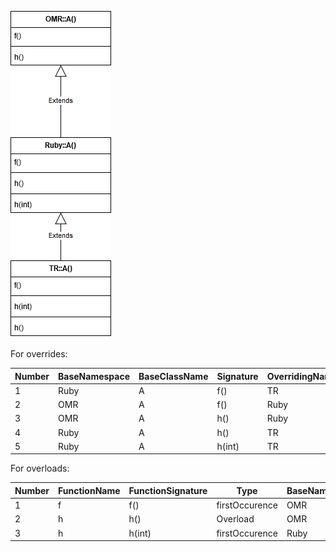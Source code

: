![Class Hierarchy](https://github.com/samasri/omr/blob/master/tools/compiler/OMRStatistics/doc/resources/Case2.png)

For overrides:

Number | BaseNamespace | BaseClassName | Signature | OverridingNamespace | OverridingClassName |
| --- | --- | --- | --- | --- | --- |
| 1 | Ruby | A | f() | TR | A |
| 2 | OMR | A | f() | Ruby | A |
| 3 | OMR | A | h() | Ruby | A |
| 4 | Ruby | A | h() | TR | A |
| 5 | Ruby | A | h(int) | TR | A |

For overloads:

Number | FunctionName | FunctionSignature | Type | BaseNamespace | BaseClassName |
| --- | --- | --- | --- | --- | --- |
| 1 | f | f() | firstOccurence | OMR | A |
| 2 | h | h() | Overload | OMR | A |
| 3 | h | h(int) | firstOccurence | Ruby | A |
